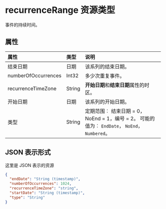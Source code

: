 # <a name="recurrencerange-resource-type"></a>recurrenceRange 资源类型

事件的持续时间。

## <a name="properties"></a>属性

| 属性     | 类型   |说明|
|:---------------|:--------|:----------|
|结束日期|日期|该系列的结束日期。|
|numberOfOccurrences|Int32|多少次重复事件。|
|recurrenceTimeZone|String |**开始日期**和**结束日期**属性的时区。 |
|开始日期|日期|该系列的开始日期。|
|类型|String|定期范围︰ 结束日期 = 0，NoEnd = 1，编号 = 2。 可能的值为︰ `EndDate`， `NoEnd`， `Numbered`。||


## <a name="json-representation"></a>JSON 表示形式

这里是 JSON 表示的资源

<!-- {
  "blockType": "resource",
  "optionalProperties": [

  ],
  "@odata.type": "microsoft.graph.recurrencerange"
}-->

```json
{
  "endDate": "String (timestamp)",
  "numberOfOccurrences": 1024,
  "recurrenceTimeZone": "string",
  "startDate": "String (timestamp)",
  "type": "String"
}

```

<!-- uuid: 8fcb5dbc-d5aa-4681-8e31-b001d5168d79
2015-10-25 14:57:30 UTC -->
<!-- {
  "type": "#page.annotation",
  "description": "recurrenceRange resource",
  "keywords": "",
  "section": "documentation",
  "tocPath": ""
}-->
